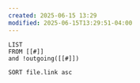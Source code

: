 ```yaml
---
created: 2025-06-15 13:29
modified: 2025-06-15T13:29:51-04:00
---
```




```dataview
LIST
FROM [[#]]
and !outgoing([[#]])

SORT file.link asc
```
